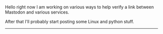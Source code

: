 Hello right now I am working on various ways to help verify a link between Mastodon and various services.

After that I'll probably start posting some Linux and python stuff.

<!---
Try adding some empty links to see how they render in html.
Try enclosing the links within a quote block - No joy
--->

----
<a rel="me" href="https://mstdn.social/@edfoss"></a>
<a rel="me" href="https://mstdn.social/@topics"></a>
----
